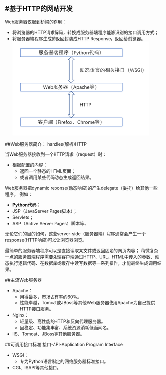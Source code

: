 #基于HTTP的网站开发
---
Web服务器仅起到桥梁的作用：
- 将浏览器的HTTP请求解码，转换成服务器端程序能够识别的接口调用方式；
- 将服务器端程序生成的返回封装成HTTP Response，返回给浏览器。
![](/assets/S-A-B.png)

##Web服务器简介：
handles(解析)HTTP

当Web服务器接收到一个HTTP请求（request）时：
- 根据配置的内容：
    - 返回一个静态的HTML页面；
    - 或者调用某些代码动态生成返回结果。
    
Web服务器把dynamic reponse(动态响应)的产生delegate（委托）给其他一些程序。
例如：
- **Python代码**；
- JSP（JavaServer Pages脚本）；
- Servlets；
- ASP（Active Server Pages）脚本等。

无论它们的目的如何，这些server-side（服务器端）程序通常会产生一个response(HTTP响应)可以让浏览器浏览。

最简单的服务器端程序可以是直接读取某文件或返回固定的网页内容；
稍微复杂一点的服务器端程序需要处理客户端通过HTTP、URL、HTML中传入的参数、动态执行逻辑代码、在数据库或缓存中读写数据等一系列操作，才能最终生成调用结果。

##主流Web服务器
- Apache：
    - 用得最多，市场占有率约60%。
    - 性能卓越，Tomcat或JBoss等其他Web服务器使用Apache为自己提供HTTP接口服务。
- Nginx：
    - 轻量级、高性能的HTTP和反向代理服务器。
    - 因稳定、功能集丰富、系统资源消耗低而闻名。
- IIS、Tomcat、JBoss等其他服务器。

##可调用接口标准
接口-API-Application Program Interface
- WSGI：
    - 专为Python语言制定的网络服务器标准接口。
- CGI、ISAPI等其他接口。